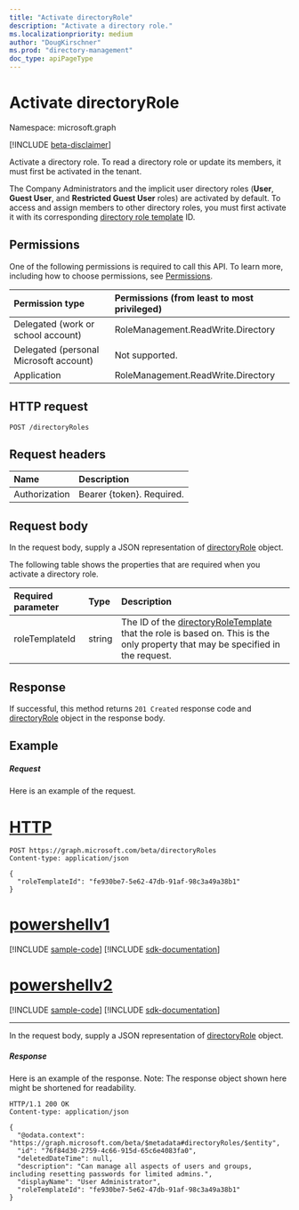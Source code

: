 ```yaml
---
title: "Activate directoryRole"
description: "Activate a directory role."
ms.localizationpriority: medium
author: "DougKirschner"
ms.prod: "directory-management"
doc_type: apiPageType
---
```


# Activate directoryRole

Namespace: microsoft.graph

[!INCLUDE [beta-disclaimer](../../includes/beta-disclaimer.md)]

Activate a directory role. To read a directory role or update its members, it must first be activated in the tenant.

The Company Administrators and the implicit user directory roles (**User**, **Guest User**, and **Restricted Guest User** roles) are activated by default. To access and assign members to other directory roles, you must first activate it with its corresponding [directory role template](../resources/directoryroletemplate.md) ID.

## Permissions
One of the following permissions is required to call this API. To learn more, including how to choose permissions, see [Permissions](/graph/permissions-reference).

|Permission type      | Permissions (from least to most privileged)              |
|:--------------------|:---------------------------------------------------------|
|Delegated (work or school account) | RoleManagement.ReadWrite.Directory   |
|Delegated (personal Microsoft account) | Not supported.    |
|Application | RoleManagement.ReadWrite.Directory |

## HTTP request
<!-- { "blockType": "ignored" } -->
```http
POST /directoryRoles

```
## Request headers
| Name       | Description|
|:---------------|:--------|
| Authorization  | Bearer {token}. Required. |

## Request body
In the request body, supply a JSON representation of [directoryRole](../resources/directoryrole.md) object.

The following table shows the properties that are required when you activate a directory role.

|Required parameter | Type | Description|
|:---------|:---------|:---------|
|roleTemplateId | string | The ID of the [directoryRoleTemplate](../resources/directoryroletemplate.md) that the role is based on. This is the only property that may be specified in the request.|

## Response

If successful, this method returns `201 Created` response code and [directoryRole](../resources/directoryrole.md) object in the response body.

## Example
##### Request
Here is an example of the request.

# [HTTP](#tab/http)
<!-- {
  "blockType": "request",
  "name": "create_directoryrole_from_directoryroles"
}-->
```http
POST https://graph.microsoft.com/beta/directoryRoles
Content-type: application/json

{
  "roleTemplateId": "fe930be7-5e62-47db-91af-98c3a49a38b1"
}
```

# [powershellv1](#tab/powershellv1)
[!INCLUDE [sample-code](../includes/snippets/powershellv1/create-directoryrole-from-directoryroles-powershellv1-snippets.md)]
[!INCLUDE [sdk-documentation](../includes/snippets/snippets-sdk-documentation-link.md)]

# [powershellv2](#tab/powershellv2)
[!INCLUDE [sample-code](../includes/snippets/powershellv2/create-directoryrole-from-directoryroles-powershellv2-snippets.md)]
[!INCLUDE [sdk-documentation](../includes/snippets/snippets-sdk-documentation-link.md)]

---

In the request body, supply a JSON representation of [directoryRole](../resources/directoryrole.md) object.
##### Response
Here is an example of the response. Note: The response object shown here might be shortened for readability.
<!-- {
  "blockType": "response",
  "truncated": true,
  "@odata.type": "microsoft.graph.directoryRole"
} -->
```http
HTTP/1.1 200 OK
Content-type: application/json

{
  "@odata.context": "https://graph.microsoft.com/beta/$metadata#directoryRoles/$entity",
  "id": "76f84d30-2759-4c66-915d-65c6e4083fa0",
  "deletedDateTime": null,
  "description": "Can manage all aspects of users and groups, including resetting passwords for limited admins.",
  "displayName": "User Administrator",
  "roleTemplateId": "fe930be7-5e62-47db-91af-98c3a49a38b1"
}
```

<!-- uuid: 8fcb5dbc-d5aa-4681-8e31-b001d5168d79
2015-10-25 14:57:30 UTC -->
<!--
{
  "type": "#page.annotation",
  "description": "Create directoryRole",
  "keywords": "",
  "section": "documentation",
  "tocPath": "",
  "suppressions": [
  ]
}
-->


